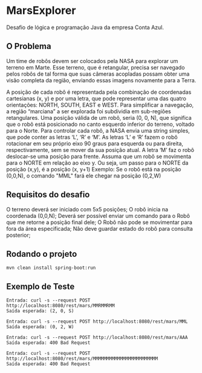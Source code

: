 # MarsExplorer
Desafio de lógica e programação Java da empresa Conta Azul.

## O Problema

Um time de robôs devem ser colocados pela NASA para explorar um terreno em Marte.
Esse terreno, que é retangular, precisa ser navegado pelos robôs de tal forma que suas câmeras acopladas possam obter uma visão completa da região, enviando essas imagens novamente para a Terra.

A posição de cada robô é representada pela combinação de coordenadas cartesianas (x, y) e por uma letra, que pode representar uma das quatro orientações: NORTH, SOUTH, EAST e WEST. Para simplificar a navegação, a região “marciana” a ser explorada foi subdividia em sub-regiões retangulares.
Uma posição válida de um robô, seria (0, 0, N), que significa que o robô está posicionado no canto esquerdo inferior do terreno, voltado para o Norte.
Para controlar cada robô, a NASA envia uma string simples, que pode conter as letras ‘L’, ‘R’ e ‘M’. As letras ‘L’ e ‘R’ fazem o robô rotacionar em seu próprio eixo 90 graus para esquerda ou para direita, respectivamente, sem se mover da sua posição atual. A letra ‘M’ faz o robô deslocar-se uma posição para frente.
Assuma que um robô se movimenta para o NORTE em relação ao eixo y. Ou seja, um passo para o NORTE da posição (x,y), é a posição (x, y+1)
Exemplo: Se o robô está na posição (0,0,N), o comando "MML" fará ele chegar na posição (0,2,W)

## Requisitos do desafio

O terreno deverá ser iniciado com 5x5 posições;
O robô inicia na coordenada (0,0,N);
Deverá ser possível enviar um comando para o Robô que me retorne a posição final dele;
O Robô não pode se movimentar para fora da área especificada;
Não deve guardar estado do robô para consulta posterior;

## Rodando o projeto
```
mvn clean install spring-boot:run
```

## Exemplo de Teste
```
Entrada: curl -s --request POST http://localhost:8080/rest/mars/MMRMMRMM
Saída esperada: (2, 0, S)
```
```
Entrada: curl -s --request POST http://localhost:8080/rest/mars/MML
Saída esperada: (0, 2, W)
```
```
Entrada: curl -s --request POST http://localhost:8080/rest/mars/AAA
Saída esperada: 400 Bad Request
```
```
Entrada: curl -s --request POST http://localhost:8080/rest/mars/MMMMMMMMMMMMMMMMMMMMMMMM
Saída esperada: 400 Bad Request
```
